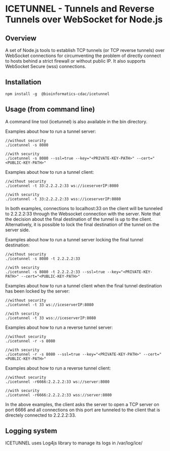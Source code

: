 # ICETUNNEL - Tunnels and Reverse Tunnels over WebSocket for Node.js

## Overview

A set of Node.js tools to establish TCP tunnels (or TCP reverse tunnels) over WebSocket connections for circumventing the problem of directly connect to hosts behind a strict firewall or without public IP. It also supports WebSocket Secure (wss) connections.

## Installation
```
npm install -g  @bioinformatics-cdac/icetunnel
```

## Usage (from command line)
A command line tool (icetunnel) is also available in the bin directory.

Examples about how to run a tunnel server:
```
//without security
./icetunnel -s 8080

//with security
./icetunnel -s 8080 --ssl=true --key="<PRIVATE-KEY-PATH>" --cert="<PUBLIC-KEY-PATH>"
```
Examples about how to run a tunnel client:
```
//without security
./icetunnel -t 33:2.2.2.2:33 ws://iceserverIP:8080 

//with security
./icetunnel -t 33:2.2.2.2:33 wss://iceserverIP:8080
```
In both examples, connections to localhost:33 on the client will be tunneled to 2.2.2.2:33 through the Websocket connection with the server. Note that the decision about the final destination of the tunnel is up to the client. Alternatively, it is possible to lock the final destination of the tunnel on the server side. 

Examples about how to run a tunnel server locking the final tunnel destination: 
```
//without security 
./icetunnel -s 8080 -t 2.2.2.2:33

//with security
./icetunnel -s 8080 -t 2.2.2.2:33 --ssl=true --key="<PRIVATE-KEY-PATH>" --cert="<PUBLIC-KEY-PATH>"
```
Examples about how to run a tunnel client when the final tunnel destination has been locked by the server:
```
//without security
./icetunnel -t 33 ws://iceserverIP:8080 

//with security
./icetunnel -t 33 wss://iceserverIP:8080
```

Examples about how to run a reverse tunnel server:
```
//without security
./icetunnel -r -s 8080

//with security
./icetunnel -r -s 8080 --ssl=true --key="<PRIVATE-KEY-PATH>" --cert="<PUBLIC-KEY-PATH>"
```
Examples about how to run a reverse tunnel client:
```
//without security
./icetunnel -r6666:2.2.2.2:33 ws://server:8080

//with security 
./icetunnel -r6666:2.2.2.2:33 wss://server:8080
```
In the above examples, the client asks the server to open a TCP server on port 6666 and all connections on this port are tunneled to the client that is directely connected to 2.2.2.2:33.


## Logging system
ICETUNNEL uses Log4js library to manage its logs in /var/log/ice/
